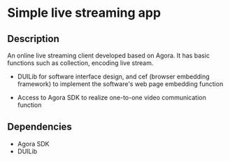 
# Simple live streaming app 

## Description

An online live streaming client developed based on Agora. It has basic functions such as collection, encoding live stream.

- DUILib for software interface design, and cef (browser embedding framework) to implement the software's web page embedding function
  
- Access to Agora SDK to realize one-to-one video communication function


## Dependencies

- Agora SDK
- DUILib
